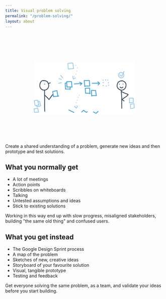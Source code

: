 ```yaml
---
title: Visual problem solving
permalink: "/problem-solving/"
layout: about
---
```


<div style="padding: 90px;"><img src="/images/info-on-sticky-notes.png" /></div>
Create a shared understanding of a problem, generate new ideas and then prototype and test solutions.

## What you normally get

- A lot of meetings
- Action points
- Scribbles on whiteboards
- Talking
- Untested assumptions and ideas
- Stick to existing solutions

Working in this way end up with slow progress, misaligned stakeholders, building "the same old thing" and confused users.

## What you get instead

- The Google Design Sprint process
- A map of the problem
- Sketches of new, creative ideas
- Storyboard of your favourite solution
- Visual, tangible prototype
- Testing and feedback

Get everyone solving the same problem, as a team, and validate your ideas before you start building.
